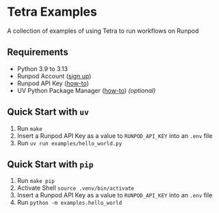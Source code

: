 # Tetra Examples
A collection of examples of using Tetra to run workflows on Runpod

## Requirements
- Python 3.9 to 3.13
- Runpod Account ([sign up](https://console.runpod.io/signup))
- Runpod API Key ([how-to](https://docs.runpod.io/get-started/api-keys))
- UV Python Package Manager ([how-to](https://docs.astral.sh/uv/guides/install-python/)) *(optional)*

## Quick Start with `uv`

1. Run `make`
2. Insert a Runpod API Key as a value to `RUNPOD_API_KEY` into an `.env` file
3. Run `uv run examples/hello_world.py`

## Quick Start with `pip`

1. Run `make pip`
1. Activate Shell `source .venv/bin/activate`
1. Insert a Runpod API Key as a value to `RUNPOD_API_KEY` into an `.env` file
1. Run `python -m examples.hello_world`
